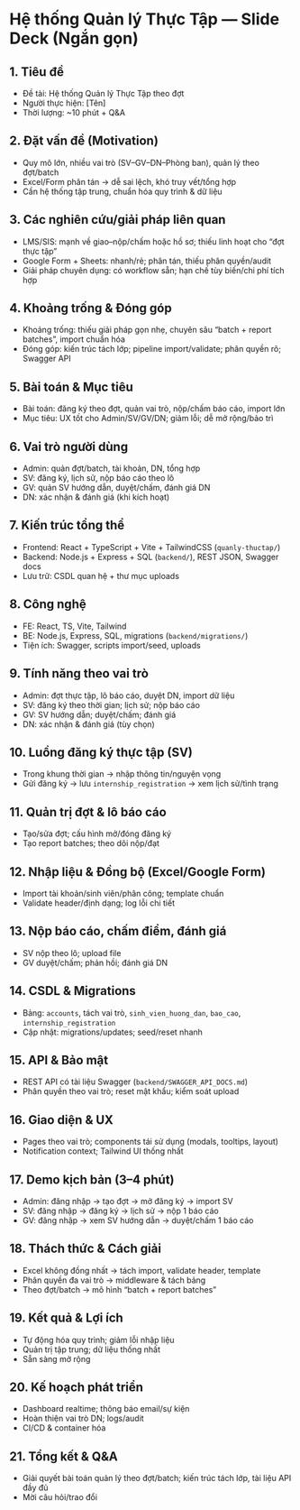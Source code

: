 # Hệ thống Quản lý Thực Tập — Slide Deck (Ngắn gọn)

## 1. Tiêu đề
- Đề tài: Hệ thống Quản lý Thực Tập theo đợt
- Người thực hiện: [Tên]
- Thời lượng: ~10 phút + Q&A

## 2. Đặt vấn đề (Motivation)
- Quy mô lớn, nhiều vai trò (SV–GV–DN–Phòng ban), quản lý theo đợt/batch
- Excel/Form phân tán → dễ sai lệch, khó truy vết/tổng hợp
- Cần hệ thống tập trung, chuẩn hóa quy trình & dữ liệu

## 3. Các nghiên cứu/giải pháp liên quan
- LMS/SIS: mạnh về giao–nộp/chấm hoặc hồ sơ; thiếu linh hoạt cho “đợt thực tập”
- Google Form + Sheets: nhanh/rẻ; phân tán, thiếu phân quyền/audit
- Giải pháp chuyên dụng: có workflow sẵn; hạn chế tùy biến/chi phí tích hợp

## 4. Khoảng trống & Đóng góp
- Khoảng trống: thiếu giải pháp gọn nhẹ, chuyên sâu “batch + report batches”, import chuẩn hóa
- Đóng góp: kiến trúc tách lớp; pipeline import/validate; phân quyền rõ; Swagger API

## 5. Bài toán & Mục tiêu
- Bài toán: đăng ký theo đợt, quản vai trò, nộp/chấm báo cáo, import lớn
- Mục tiêu: UX tốt cho Admin/SV/GV/DN; giảm lỗi; dễ mở rộng/bảo trì

## 6. Vai trò người dùng
- Admin: quản đợt/batch, tài khoản, DN, tổng hợp
- SV: đăng ký, lịch sử, nộp báo cáo theo lô
- GV: quản SV hướng dẫn, duyệt/chấm, đánh giá DN
- DN: xác nhận & đánh giá (khi kích hoạt)

## 7. Kiến trúc tổng thể
- Frontend: React + TypeScript + Vite + TailwindCSS (`quanly-thuctap/`)
- Backend: Node.js + Express + SQL (`backend/`), REST JSON, Swagger docs
- Lưu trữ: CSDL quan hệ + thư mục uploads

## 8. Công nghệ
- FE: React, TS, Vite, Tailwind
- BE: Node.js, Express, SQL, migrations (`backend/migrations/`)
- Tiện ích: Swagger, scripts import/seed, uploads

## 9. Tính năng theo vai trò
- Admin: đợt thực tập, lô báo cáo, duyệt DN, import dữ liệu
- SV: đăng ký theo thời gian; lịch sử; nộp báo cáo
- GV: SV hướng dẫn; duyệt/chấm; đánh giá
- DN: xác nhận & đánh giá (tùy chọn)

## 10. Luồng đăng ký thực tập (SV)
- Trong khung thời gian → nhập thông tin/nguyện vọng
- Gửi đăng ký → lưu `internship_registration` → xem lịch sử/tình trạng

## 11. Quản trị đợt & lô báo cáo
- Tạo/sửa đợt; cấu hình mở/đóng đăng ký
- Tạo report batches; theo dõi nộp/đạt

## 12. Nhập liệu & Đồng bộ (Excel/Google Form)
- Import tài khoản/sinh viên/phân công; template chuẩn
- Validate header/định dạng; log lỗi chi tiết

## 13. Nộp báo cáo, chấm điểm, đánh giá
- SV nộp theo lô; upload file
- GV duyệt/chấm; phản hồi; đánh giá DN

## 14. CSDL & Migrations
- Bảng: `accounts`, tách vai trò, `sinh_vien_huong_dan`, `bao_cao`, `internship_registration`
- Cập nhật: migrations/updates; seed/reset nhanh

## 15. API & Bảo mật
- REST API có tài liệu Swagger (`backend/SWAGGER_API_DOCS.md`)
- Phân quyền theo vai trò; reset mật khẩu; kiểm soát upload

## 16. Giao diện & UX
- Pages theo vai trò; components tái sử dụng (modals, tooltips, layout)
- Notification context; Tailwind UI thống nhất

## 17. Demo kịch bản (3–4 phút)
- Admin: đăng nhập → tạo đợt → mở đăng ký → import SV
- SV: đăng nhập → đăng ký → lịch sử → nộp 1 báo cáo
- GV: đăng nhập → xem SV hướng dẫn → duyệt/chấm 1 báo cáo

## 18. Thách thức & Cách giải
- Excel không đồng nhất → tách import, validate header, template
- Phân quyền đa vai trò → middleware & tách bảng
- Theo đợt/batch → mô hình “batch + report batches”

## 19. Kết quả & Lợi ích
- Tự động hóa quy trình; giảm lỗi nhập liệu
- Quản trị tập trung; dữ liệu thống nhất
- Sẵn sàng mở rộng

## 20. Kế hoạch phát triển
- Dashboard realtime; thông báo email/sự kiện
- Hoàn thiện vai trò DN; logs/audit
- CI/CD & container hóa

## 21. Tổng kết & Q&A
- Giải quyết bài toán quản lý theo đợt/batch; kiến trúc tách lớp, tài liệu API đầy đủ
- Mời câu hỏi/trao đổi